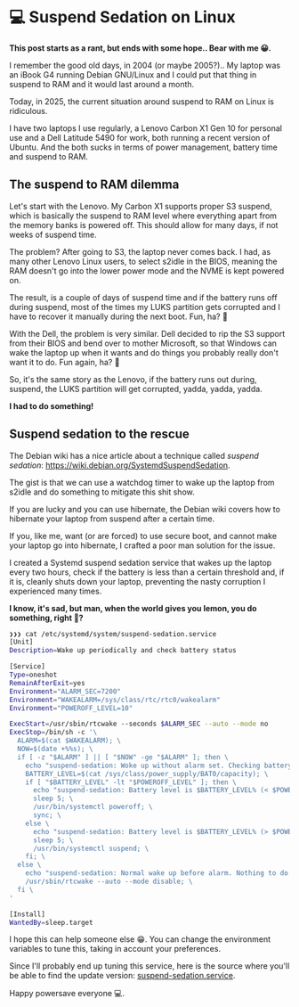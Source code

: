 # 💻 Suspend Sedation on Linux

**This post starts as a rant, but ends with some hope.. Bear with me 😀.**

I remember the good old days, in 2004 (or maybe 2005?).. My laptop was an iBook G4 running Debian GNU/Linux
and I could put that thing in suspend to RAM and it would last around a month.

Today, in 2025, the current situation around suspend to RAM on Linux is ridiculous.

I have two laptops I use regularly, a Lenovo Carbon X1 Gen 10 for personal use and a Dell Latitude 5490 for
work, both running a recent version of Ubuntu. And the both sucks in terms of power management, battery time
and suspend to RAM.

## The suspend to RAM dilemma

Let's start with the Lenovo. My Carbon X1 supports proper S3 suspend, which is basically the suspend to RAM level
where everything apart from the memory banks is powered off. This should allow for many days, if not weeks of suspend time.

The problem? After going to S3, the laptop never comes back. I had, as many other Lenovo Linux users, to select
s2idle in the BIOS, meaning the RAM doesn't go into the lower power mode and the NVME is kept powered on.

The result, is a couple of days of suspend time and if the battery runs off during suspend, most of the times my
LUKS partition gets corrupted and I have to recover it manually during the next boot. Fun, ha? 🤮

With the Dell, the problem is very similar. Dell decided to rip the S3 support from their BIOS and bend over to
mother Microsoft, so that Windows can wake the laptop up when it wants and do things you probably really don't want
it to do. Fun again, ha? 🤮

So, it's the same story as the Lenovo, if the battery runs out during, suspend, the LUKS partition will get corrupted,
yadda, yadda, yadda.

**I had to do something!**

## Suspend sedation to the rescue

The Debian wiki has a nice article about a technique called *suspend sedation*: https://wiki.debian.org/SystemdSuspendSedation.

The gist is that we can use a watchdog timer to wake up the laptop from s2idle and do something to mitigate this shit show.

If you are lucky and you can use hibernate, the Debian wiki covers how to hibernate your laptop from suspend after a certain time.

If you, like me, want (or are forced) to use secure boot, and cannot make your laptop go into hibernate, I crafted a poor man solution
for the issue.

I created a Systemd suspend sedation service that wakes up the laptop every two hours, check if the battery is less than a certain
threshold and, if it is, cleanly shuts down your laptop, preventing the nasty corruption I experienced many times.

**I know, it's sad, but man, when the world gives you lemon, you do something, right 🍋?**

```bash
❯❯❯ cat /etc/systemd/system/suspend-sedation.service
[Unit]
Description=Wake up periodically and check battery status

[Service]
Type=oneshot
RemainAfterExit=yes
Environment="ALARM_SEC=7200"
Environment="WAKEALARM=/sys/class/rtc/rtc0/wakealarm"
Environment="POWEROFF_LEVEL=10"

ExecStart=/usr/sbin/rtcwake --seconds $ALARM_SEC --auto --mode no
ExecStop=/bin/sh -c '\
  ALARM=$(cat $WAKEALARM); \
  NOW=$(date +%%s); \
  if [ -z "$ALARM" ] || [ "$NOW" -ge "$ALARM" ]; then \
    echo "suspend-sedation: Woke up without alarm set. Checking battery..."; \
    BATTERY_LEVEL=$(cat /sys/class/power_supply/BAT0/capacity); \
    if [ "$BATTERY_LEVEL" -lt "$POWEROFF_LEVEL" ]; then \
      echo "suspend-sedation: Battery level is $BATTERY_LEVEL% (< $POWEROFF_LEVEL%). Shutting down..."; \
      sleep 5; \
      /usr/bin/systemctl poweroff; \
      sync; \
    else \
      echo "suspend-sedation: Battery level is $BATTERY_LEVEL% (> $POWEROFF_LEVEL%). Suspending again..."; \
      sleep 5; \
      /usr/bin/systemctl suspend; \
    fi; \
  else \
    echo "suspend-sedation: Normal wake up before alarm. Nothing to do..."; \
    /usr/sbin/rtcwake --auto --mode disable; \
  fi \
'

[Install]
WantedBy=sleep.target
```

I hope this can help someone else 😁. You can change the environment variables to tune this, taking in account your preferences.

Since I'll probably end up tuning this service, here is the source where you'll be able to find the update version: [suspend-sedation.service](https://github.com/crisidev/dotfiles/blob/main/system/etc/systemd/system/suspend-sedation.service).

Happy powersave everyone 💻.
